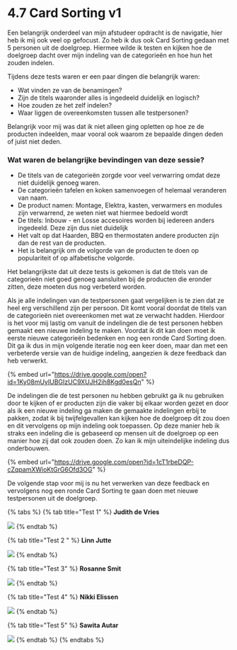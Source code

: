 # 4.7 Card Sorting v1

Een belangrijk onderdeel van mijn afstudeer opdracht is de navigatie, hier heb ik mij ook veel op gefocust. Zo heb ik dus ook Card Sorting gedaan met 5 personen uit de doelgroep. Hiermee wilde ik testen en kijken  hoe de doelgroep dacht over mijn indeling van de categorieën en hoe hun het zouden indelen.

Tijdens deze tests waren er een paar dingen die belangrijk waren:

* Wat vinden ze van de benamingen?
* Zijn de titels waaronder alles is ingedeeld duidelijk en logisch?
* Hoe zouden ze het zelf indelen?
* Waar liggen de overeenkomsten tussen alle testpersonen?

Belangrijk voor mij was dat ik niet alleen ging opletten op hoe ze de producten indeelden, maar vooral ook waarom ze bepaalde dingen deden of juist niet deden.

### Wat waren de belangrijke bevindingen van deze sessie?

* De titels van de categorieën zorgde voor veel verwarring omdat deze niet duidelijk genoeg waren.
* De categorieën tafelen en koken samenvoegen of helemaal veranderen van naam.
* De product namen: Montage, Elektra, kasten, verwarmers en modules zijn verwarrend, ze weten niet wat hiermee bedoeld wordt
* De titels: Inbouw -  en Losse accesoires worden bij iedereen anders ingedeeld. Deze zijn dus niet duidelijk
* Het valt op dat Haarden, BBQ en thermostaten andere producten zijn dan de rest van de producten.
* Het is belangrijk om de volgorde van de producten te doen op populariteit of op alfabetische volgorde.

Het belangrijkste dat uit deze tests is gekomen is dat de titels van de categorieën niet goed genoeg aansluiten bij de producten die eronder zitten, deze moeten dus nog verbeterd worden.

Als je alle indelingen van de testpersonen gaat vergelijken is te zien dat ze heel erg verschillend zijn per persoon. Dit komt vooral doordat de titels van de categorieën niet overeenkomen met wat ze verwacht hadden. Hierdoor is het voor mij lastig om vanuit de indelingen die de test personen hebben gemaakt een nieuwe indeling te maken. Voordat ik dit kan doen moet ik eerste nieuwe categorieën bedenken en nog een ronde Card Sorting doen. Dit ga ik dus in mijn volgende iteratie nog een keer doen, maar dan met een verbeterde versie van de huidige indeling, aangezien ik deze feedback dan heb verwerkt.

{% embed url="https://drive.google.com/open?id=1Ky08mUyIUBGIzUC9XUJH2ih8Kgd0esQn" %}

De indelingen die de test personen nu hebben gebruikt ga ik nu gebruiken door te kijken of er producten zijn die vaker bij elkaar worden gezet en door als ik een nieuwe indeling ga maken de gemaakte indelingen erbij te pakken, zodat ik bij twijfelgevallen kan kijken hoe de doelgroep dit zou doen en dit vervolgens op mijn indeling ook toepassen. Op deze manier heb ik straks een indeling die is gebaseerd op mensen uit de doelgroep op een manier hoe zij dat ook zouden doen. Zo kan ik mijn uiteindelijke indeling dus onderbouwen.



{% embed url="https://drive.google.com/open?id=1cT1rbeDQP-cZqpamXWioKtGrG6Ofd3OG" %}

De volgende stap voor mij is nu het verwerken van deze feedback en vervolgens nog een ronde Card Sorting te gaan doen met nieuwe testpersonen uit de doelgroep.

{% tabs %}
{% tab title="Test 1" %}
**Judith de Vries**

![](../../.gitbook/assets/20190503_141119.jpg)
{% endtab %}

{% tab title="Test 2 " %}
**Linn Jutte**

![](../../.gitbook/assets/20190502_155915.jpg)
{% endtab %}

{% tab title="Test 3" %}
**Rosanne Smit**

![](../../.gitbook/assets/20190502_134307%20%282%29.jpg)
{% endtab %}

{% tab title="Test 4" %}
**Nikki Elissen**

![](../../.gitbook/assets/20190503_132038.jpg)
{% endtab %}

{% tab title="Test 5" %}
**Sawita Autar**

![](../../.gitbook/assets/20190502_164736.jpg)
{% endtab %}
{% endtabs %}

